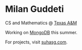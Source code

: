 # Milan Guddeti

CS and Mathematics @ [Texas A&M](https://www.tamu.edu/)

Working on [MongoDB](https://github.com/mongodb/mongo) this summer.

For projects, visit [suhasg.com](https://www.suhasg.com/).
